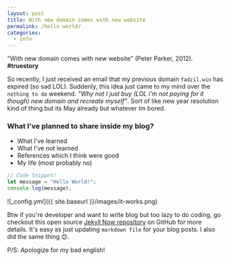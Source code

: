 ```yaml
---
layout: post
title: With new domain comes with new website
permalink: /hello-world/
categories:
  - info
---
```



"With new domain comes with new website" (Peter Parker, 2012). **#truestory**

So recently, I just received an email that my previous domain `fadzil.win` has expired (so sad LOL). Suddenly, this idea just came to my mind over the `nothing to do` weekend. _"Why not I just buy (LOL i'm not paying for it though) new domain and recreate myself"_. Sort of like new year resolution kind of thing but its May already but whatever Im bored.


### What I've planned to share inside my blog?
* What I've learned
* What I've not learned
* References which I think were good
* My life (most probably no)


```js
// Code Snippet!
let message = "Hello World!";
console.log(message);
```

![_config.yml]({{ site.baseurl }}/images/it-works.png)

Btw if you're developer and want to write blog but too lazy to do coding, go checkout this open source [Jekyll Now repository](https://github.com/barryclark/jekyll-now) on GitHub for more details. It's easy as just updating `markdown file` for your blog posts. I also did the same thing 😊.

P/S: Apologize for my bad english!